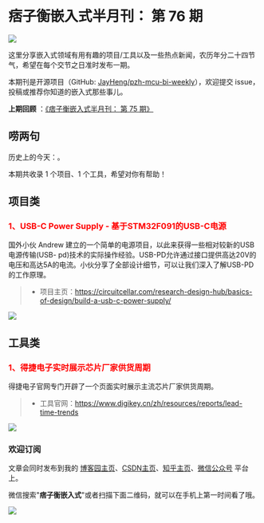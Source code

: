 # 痞子衡嵌入式半月刊： 第 76 期

![](http://henjay724.com/image/cnblogs/pzh_mcu_bi_weekly.PNG)

这里分享嵌入式领域有用有趣的项目/工具以及一些热点新闻，农历年分二十四节气，希望在每个交节之日准时发布一期。

本期刊是开源项目（GitHub: [JayHeng/pzh-mcu-bi-weekly](https://github.com/JayHeng/pzh-mcu-bi-weekly)），欢迎提交 issue，投稿或推荐你知道的嵌入式那些事儿。

**上期回顾** ：[《痞子衡嵌入式半月刊： 第 75 期》](https://www.cnblogs.com/henjay724/p/17300090.html)

## 唠两句

历史上的今天：。

本期共收录 1 个项目、1 个工具，希望对你有帮助！

## 项目类

### <font color="red">1、USB-C Power Supply - 基于STM32F091的USB-C电源</font>

国外小伙 Andrew 建立的一个简单的电源项目，以此来获得一些相对较新的USB电源传输(USB- pd)技术的实际操作经验。USB-PD允许通过接口提供高达20V的电压和高达5A的电流。小伙分享了全部设计细节，可以让我们深入了解USB-PD的工作原理。

> * 项目主页：https://circuitcellar.com/research-design-hub/basics-of-design/build-a-usb-c-power-supply/

![](http://henjay724.com/image/biweekly20230430/USB-C-PowerSupply.PNG)


## 工具类

### <font color="red">1、得捷电子实时展示芯片厂家供货周期</font>

得捷电子官网专门开辟了一个页面实时展示主流芯片厂家供货周期。

> * 工具官网：https://www.digikey.cn/zh/resources/reports/lead-time-trends

![](http://henjay724.com/image/biweekly20230429/digikey-LeadTimeTrends2.PNG)

### 欢迎订阅

文章会同时发布到我的 [博客园主页](https://www.cnblogs.com/henjay724/)、[CSDN主页](https://blog.csdn.net/henjay724)、[知乎主页](https://www.zhihu.com/people/henjay724)、[微信公众号](http://weixin.sogou.com/weixin?type=1&query=痞子衡嵌入式) 平台上。

微信搜索"__痞子衡嵌入式__"或者扫描下面二维码，就可以在手机上第一时间看了哦。

![](http://henjay724.com/image/github/pzhMcu_qrcode_258x258.jpg)

